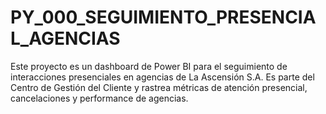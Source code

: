 # PY_000_SEGUIMIENTO_PRESENCIAL_AGENCIAS
Este proyecto es un dashboard de Power BI para el seguimiento de interacciones presenciales en agencias de La Ascensión S.A. Es parte del Centro de Gestión del Cliente y rastrea métricas de atención presencial, cancelaciones y performance de agencias.
